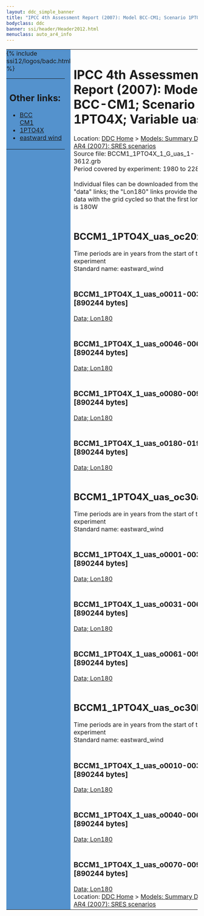 ```yaml
---
layout: ddc_simple_banner
title: "IPCC 4th Assessment Report (2007): Model BCC-CM1; Scenario 1PTO4X; Variable uas"
bodyclass: ddc
banner: ssi/header/Header2012.html
menuclass: auto_ar4_info
---
```



<table width="100%" border="0" cellspacing="0" cellpadding="0" style="border-collapse: collapse;">
<tr style="margin:0;padding:0;border:0;">
<td style="margin:0;padding:0;border:0;height:1pt;width:150pt;background:#5492CD;" valign="top" >

<div id="lh-col2" class="auto_ar4_info">
<table class="menumain" bgcolor="#5492CD" cellspacing="0" width="100%" border="0">
<tr><td>
<h2> Other links:</h2>
<ul>
<li><a href="/auto/ar4/model-BCC-CM1.html">BCC<br/>CM1</a></li>
<li><a href="/auto/ar4/scenario-1PTO4X.html">1PTO4X</a></li>
<li><a href="/auto/ar4/var-eastward_wind.html">eastward wind</a></li>
</ul>
</td></tr>
{% include ssi12/logos/badc.html %}
</table>
</div>
</td>
<td><h1>IPCC 4th Assessment Report (2007): Model BCC-CM1; Scenario 1PTO4X; Variable uas</h1>

<!-- Breadcrumb1 -->
<div id="breadcrumb1" align="left">
Location: <a href="/index.html">DDC Home</a> > <a href="/sim/gcm_clim/">Models: Summary Data</a>
> <a href="/sim/gcm_clim/SRES_AR4/index.html">AR4 (2007): SRES scenarios</a>
</div>
<!-- End of Breadcrumb1 -->Source file: BCCM1_1PTO4X_1_G_uas_1-3612.grb
<br/>
Period covered by experiment: 1980 to 2280<br/>
<br/>Individual files can be downloaded from the "data" links; the "Lon180" links provide the same data
         with the grid cycled so that the first longitude is 180W<br/>
<br/><h2>BCCM1_1PTO4X_uas_oc20x.tar</h2>
Time periods are in years from the start of the experiment<br/>
Standard name: eastward_wind<br>
<br/><h3>BCCM1_1PTO4X_1_uas_o0011-0030.nc [890244 bytes]</h3>
<a href="http://apps.ipcc-data.org/cgi-bin/downl/ar4_nc/uas/BCCM1_1PTO4X_1_uas_o0011-0030.nc">Data; </a><a href="http://apps.ipcc-data.org/cgi-bin/downl/ar4_nc/uas/BCCM1_1PTO4X_1_uas_o0011-0030.cyto180.nc"> Lon180</a><br/>
<br/><h3>BCCM1_1PTO4X_1_uas_o0046-0065.nc [890244 bytes]</h3>
<a href="http://apps.ipcc-data.org/cgi-bin/downl/ar4_nc/uas/BCCM1_1PTO4X_1_uas_o0046-0065.nc">Data; </a><a href="http://apps.ipcc-data.org/cgi-bin/downl/ar4_nc/uas/BCCM1_1PTO4X_1_uas_o0046-0065.cyto180.nc"> Lon180</a><br/>
<br/><h3>BCCM1_1PTO4X_1_uas_o0080-0099.nc [890244 bytes]</h3>
<a href="http://apps.ipcc-data.org/cgi-bin/downl/ar4_nc/uas/BCCM1_1PTO4X_1_uas_o0080-0099.nc">Data; </a><a href="http://apps.ipcc-data.org/cgi-bin/downl/ar4_nc/uas/BCCM1_1PTO4X_1_uas_o0080-0099.cyto180.nc"> Lon180</a><br/>
<br/><h3>BCCM1_1PTO4X_1_uas_o0180-0199.nc [890244 bytes]</h3>
<a href="http://apps.ipcc-data.org/cgi-bin/downl/ar4_nc/uas/BCCM1_1PTO4X_1_uas_o0180-0199.nc">Data; </a><a href="http://apps.ipcc-data.org/cgi-bin/downl/ar4_nc/uas/BCCM1_1PTO4X_1_uas_o0180-0199.cyto180.nc"> Lon180</a><br/>
<br/><h2>BCCM1_1PTO4X_uas_oc30a.tar</h2>
Time periods are in years from the start of the experiment<br/>
Standard name: eastward_wind<br>
<br/><h3>BCCM1_1PTO4X_1_uas_o0001-0030.nc [890244 bytes]</h3>
<a href="http://apps.ipcc-data.org/cgi-bin/downl/ar4_nc/uas/BCCM1_1PTO4X_1_uas_o0001-0030.nc">Data; </a><a href="http://apps.ipcc-data.org/cgi-bin/downl/ar4_nc/uas/BCCM1_1PTO4X_1_uas_o0001-0030.cyto180.nc"> Lon180</a><br/>
<br/><h3>BCCM1_1PTO4X_1_uas_o0031-0060.nc [890244 bytes]</h3>
<a href="http://apps.ipcc-data.org/cgi-bin/downl/ar4_nc/uas/BCCM1_1PTO4X_1_uas_o0031-0060.nc">Data; </a><a href="http://apps.ipcc-data.org/cgi-bin/downl/ar4_nc/uas/BCCM1_1PTO4X_1_uas_o0031-0060.cyto180.nc"> Lon180</a><br/>
<br/><h3>BCCM1_1PTO4X_1_uas_o0061-0090.nc [890244 bytes]</h3>
<a href="http://apps.ipcc-data.org/cgi-bin/downl/ar4_nc/uas/BCCM1_1PTO4X_1_uas_o0061-0090.nc">Data; </a><a href="http://apps.ipcc-data.org/cgi-bin/downl/ar4_nc/uas/BCCM1_1PTO4X_1_uas_o0061-0090.cyto180.nc"> Lon180</a><br/>
<br/><h2>BCCM1_1PTO4X_uas_oc30b.tar</h2>
Time periods are in years from the start of the experiment<br/>
Standard name: eastward_wind<br>
<br/><h3>BCCM1_1PTO4X_1_uas_o0010-0039.nc [890244 bytes]</h3>
<a href="http://apps.ipcc-data.org/cgi-bin/downl/ar4_nc/uas/BCCM1_1PTO4X_1_uas_o0010-0039.nc">Data; </a><a href="http://apps.ipcc-data.org/cgi-bin/downl/ar4_nc/uas/BCCM1_1PTO4X_1_uas_o0010-0039.cyto180.nc"> Lon180</a><br/>
<br/><h3>BCCM1_1PTO4X_1_uas_o0040-0069.nc [890244 bytes]</h3>
<a href="http://apps.ipcc-data.org/cgi-bin/downl/ar4_nc/uas/BCCM1_1PTO4X_1_uas_o0040-0069.nc">Data; </a><a href="http://apps.ipcc-data.org/cgi-bin/downl/ar4_nc/uas/BCCM1_1PTO4X_1_uas_o0040-0069.cyto180.nc"> Lon180</a><br/>
<br/><h3>BCCM1_1PTO4X_1_uas_o0070-0099.nc [890244 bytes]</h3>
<a href="http://apps.ipcc-data.org/cgi-bin/downl/ar4_nc/uas/BCCM1_1PTO4X_1_uas_o0070-0099.nc">Data; </a><a href="http://apps.ipcc-data.org/cgi-bin/downl/ar4_nc/uas/BCCM1_1PTO4X_1_uas_o0070-0099.cyto180.nc"> Lon180</a><br/>
<!-- Breadcrumb2 -->
<div id="breadcrumb2" align="left">
Location: <a href="/index.html">DDC Home</a> > <a href="/sim/gcm_clim/">Models: Summary Data</a>
> <a href="/sim/gcm_clim/SRES_AR4/index.html">AR4 (2007): SRES scenarios</a>
</div>
<!-- End of Breadcrumb2 --></td></tr></table>
